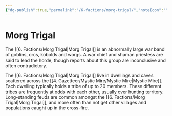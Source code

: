 ```yaml
---
{"dg-publish":true,"permalink":"/6-factions/morg-trigal/","noteIcon":""}
---
```


# Morg Trigal

The [[6. Factions/Morg Trigal\|Morg Trigal]] is an abnormally large war band of goblins, orcs, kobolds and worgs. A war chief and shaman priestess are said to lead the horde, though reports about this group are inconclusive and often contradictory. 

The [[6. Factions/Morg Trigal\|Morg Trigal]] live in dwellings and caves scattered across the [[4. Gazetteer/Mystic Mire/Mystic Mire\|Mystic Mire]]. Each dwelling typically holds a tribe of up to 20 members. These different tribes are frequently at odds with each other, usually over hunting territory. Long-standing feuds are common amongst the [[6. Factions/Morg Trigal\|Morg Trigal]], and more often than not get other villages and populations caught up in the cross-fire.  